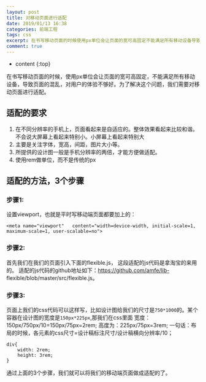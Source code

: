 ```yaml
---
layout: post
title: 对移动页面进行适配
date: 2019/01/13 16:38
categories: 前端工程
tags: css
excerpt: 在书写移动页面的时候使用px单位会让页面的宽可高固定不能满足所有移动设备导致页面的混乱对用户的体验不够好为了解决这个问题我们需要对移动页面进行适配h2适配的要求h2olli在不同分辨率的手机上页面看起来是自适应的整体效果看起来比较和谐不会说大屏幕上看起来特别小小屏幕上看起来特别大lili主要是关注字体宽高间距图片大小等lili所提供的设计图一般是手机分辨率的两倍才能方便做适配lili使用rem做单
comment: true
---
```


* content
{:top}

在书写移动页面的时候，使用px单位会让页面的宽可高固定，不能满足所有移动设备，导致页面的混乱，对用户的体验不够好。为了解决这个问题，我们需要对移动页面进行适配。

## 适配的要求

  1. 在不同分辨率的手机上，页面看起来是自适应的。整体效果看起来比较和谐。不会说大屏幕上看起来特别小。小屏幕上看起来特别大
  2. 主要是关注字体，宽高，间距，图片大小等。
  3. 所提供的设计图一般是手机分辨率的两倍，才能方便做适配。
  4. 使用rem做单位，而不是传统的px

## 适配的方法，3个步骤

### 步骤1:

设置viewport，也就是平时写移动端页面都要加上的：

    
    
    <meta name="viewport"   content="width=device-width, initial-scale=1, maximum-scale=1, user-scalable=no">
    

### 步骤2:

首先我们在我们的页面引入下面的flexible.js， 这段适配的js代码是拿淘宝的来用的。
适配的js代码的github地址如下：https://github.com/amfe/lib-
flexible/blob/master/src/flexible.js。

### 步骤3:

页面上我们的css代码可以这样写，比如设计图给我们的尺寸是`750*1000`的。某个容器在设计图的宽度是`150px*225px`,那我们在css里面
宽度：150px/750px/10=150px/75px=2rem; 高度为：225px/75px=3rem;
一句话：布局的时候，各元素的css尺寸=设计稿标注尺寸/设计稿横向分辨率/10；

    
    
    div{
        width: 2rem;
        height: 3rem;
    }
    

通过上面的3个步骤，我们就可以将我们的移动端页面做成适配的了。


    